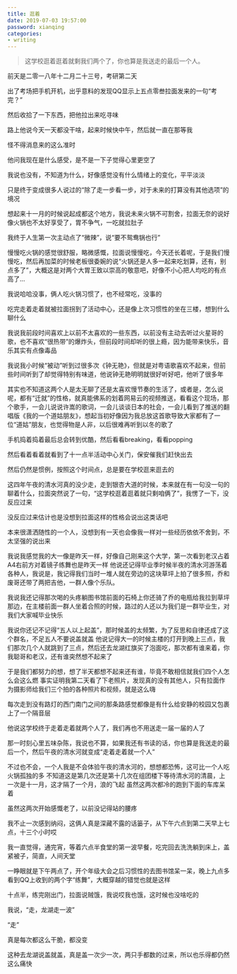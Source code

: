 ```yaml
---
title: 逛着
date: 2019-07-03 19:57:00
password: xianqing
categories:
- writing
---
```

<blockquote class="blockquote-center">这学校逛着逛着就剩我们两个了，你也算是我送走的最后一个人。</blockquote>
<!--more-->

前天是二零一八年十二月二十三号，考研第二天

出了考场把手机开机，出乎意料的发现QQ显示上五点零叁拉面发来的一句“考完？”

然后收拾了一下东西，把他拉出来吃寻味

路上他说今天一天都没干啥，起来时候快中午，然后就一直在那等我

怪不得消息来的这么准时

他问我现在是什么感受，是不是一下子觉得心里更空了

我说也没有，不知道为什么，好像感觉没有什么情绪上的变化，平平淡淡

只是终于变成很多人说过的“除了走一步看一步，对于未来的打算没有其他选项”的境况

想起来十一月的时候说起成都这个地方，我说未来火锅不可割舍，拉面无奈的说好像火锅也不太好享受了，胃不争气，一吃就拉肚子

我终于人生第一次主动点了“微辣”，说“要不鸳鸯锅也行”

慢慢吃火锅的感觉很舒服，略微感慨，拉面说慢慢吃，今天还长着呢，于是我们慢慢吃，然后再加菜的时候老板很委婉的说“火锅还是人多一起来吃划算，还有，别点多了”，大概这是对两个大胃王致以崇高的敬意吧，好像不小心把人均吃的有点高了...

我说哈哈没事，俩人吃火锅习惯了，也不经常吃，没事的

吃完走着走着就被拉面拐到了活动中心，还是像上次习惯性的坐在三楼，想到什么聊什么

我说我前段时间喜欢上以前不太喜欢的一些东西，以前没有主动去听过火星哥的歌，也不喜欢“很热带”的爆炸头，但前段时间却听的很上瘾，因为能带来快乐，音乐其实有点像毒品

我说我小时候“被动”听到过很多次《钟无艳》，但就是对粤语歌喜欢不起来，但前些时间听到了却觉得特别有味道，他说钟无艳明明就很好听好吧，他听了很多年

其实也不知道这两个人是太无聊了还是太喜欢慢节奏的生活了，或者是，怎么说呢，都有“迁就”的性格，就真能佛系的划着网易云的视频推送，看看这个现场，那个歌手，一会儿说说许嵩的歌词，一会儿谈谈日本的社会，一会儿看到了推送的翻唱版《我的一个道姑朋友》，想起当初好像因为我总放这首歌导致大家都有了一位“道姑”朋友，也觉得物是人非，以后很难再听到以冬的歌了

手机捣着捣着最后总会转到优酷，然后看看breaking，看看popping

然后看着看着就看到了十一点半活动中心关门，保安催我们赶快出去

然后仍然是惯例，按照这个时间点，总是要在学校逛来逛去的

这四年午夜的清水河真的没少走，走到银杏大道的时候，本来就在有一句没一句的聊着什么，拉面突然说了一句，“这学校逛着逛着就只剩咱俩了”，我愣了一下，没反应过来

没反应过来估计也是没想到拉面这样的性格会说出这类话吧

本来很潇洒随性的一个人，没想到有一天也会像我一样对一些经历依依不舍到，不太坚强的说出来

我说我感觉我的大一像是昨天一样，好像自己刚来这个大学，第一次看到老汉占着A4右前方对着镜子练舞也是昨天一样
他说还记得毕业季时候半夜的清水河游荡着各种人，我说是，我记得我们当时一堆人就在旁边的这块草坪上拍了很多照，乔和废哥还带了两把吉他，一群人像个乐队。

我说我还记得那次喝的头疼躺图书馆前面的石椅上你还骑了乔的电瓶给我拉到草坪那边，在主楼前面一群人坐着合照的时候，路过的人还以为我们是一群毕业生，对我们大家喊毕业快乐

我说你还记不记得“五人以上起盖”，那时候盖的太频繁，为了反思和自律还成了这个群名，不足五人不要说盖就盖
他说记得大一的时候主楼的灯开到晚上三点，我们那次几个人就跳到了三点，然后还去龙湖红旗买了泡面吃，那次都有谁来着，你我聪哥和老汉，还有谁突然想不起来了

于是我们都努力的想，想了半天都想不起来还有谁，毕竟不敢相信就我们四个人怎么会这么燃
事实证明我第二天看了下老照片，发现真的没有其他人，只有拉面作为摄影师给我们三个拍的各种照片和视频，就是这么嗨

每次走到没有路灯的西门南门之间的那条路感觉都像是有什么给安静的校园又包裹上了一个隔音层

他说这学校终于走着走着就两个人了，我们再也不用送走一届一届的人了

那一时刻心里五味杂陈，我说也不算，如果我还有书读的话，你也算是我送走的最后一个，然后午夜的清水河就变成“走着走着就一个人”

不过也不会，一个人我是不会体验午夜的清水河的，想想都恐怖，这可比一个人吃火锅孤独的多
不知道这是第几次还是第十几次在组团楼下等待清水河的清晨，上一次是十一月，这才隔了一个月，浪的飞起
虽然这两次都冷的跑到下面的车库呆着

虽然这两次开始感慨老了，以前没记得站的腰疼

我不止一次感到纳闷，这俩人真是深藏不露的话篓子，从下午六点到第二天早上七点，十三个小时哎

我一直觉得，通完宵，等着六点半食堂的第一波早餐，吃完回去洗洗躺到床上，盖紧被子，简直，人间天堂

一睁眼就是下午两点了，开个年级大会之后习惯性的去图书馆呆一呆，晚上九点多看到QQ上收到的两个字“练舞”，大概穿越的错觉也就是这样

十点半，练完刚出门，拉面说贼饿，我说哎我也饿，这时候也没啥吃的

我说，“走，龙湖走一波”

“走”

真是每次都这么干脆，都没变

这种去龙湖说盖就盖，真是盖一次少一次，两只手都数的过来，所以也乐得都仍然这么痛快